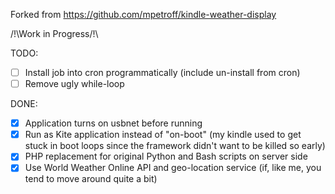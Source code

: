 Forked from https://github.com/mpetroff/kindle-weather-display

/!\Work in Progress/!\

TODO:
- [ ] Install job into cron programmatically (include un-install from cron)
- [ ] Remove ugly while-loop
 
DONE:
- [x] Application turns on usbnet before running
- [x] Run as Kite application instead of "on-boot" (my kindle used to get stuck in boot loops since the framework didn't want to be killed so early)
- [x] PHP replacement for original Python and Bash scripts on server side
- [x] Use World Weather Online API and geo-location service (if, like me, you tend to move around quite a bit)
